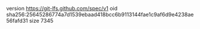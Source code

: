version https://git-lfs.github.com/spec/v1
oid sha256:25645286774a7d1539ebaad418bcc6b9113144fae1c9af6d9e4238ae56fafd31
size 7345
